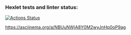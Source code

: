 ### Hexlet tests and linter status:

[![Actions Status](https://github.com/9lceHb/frontend-bootcamp-project-46/workflows/hexlet-check/badge.svg)](https://github.com/9lceHb/frontend-bootcamp-project-46/actions)

https://asciinema.org/a/NBUuNWjA8Y0M2wyJnHp0oP9ag
